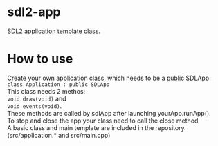 # sdl2-app
SDL2 application template class.

# How to use

Create your own application class, which needs to be a public SDLApp:<br>
` class Application : public SDLApp `<br>
This class needs 2 methos: <br>``void draw(void)`` and <br>``void events(void)``.<br>
These methods are called by sdlApp after launching yourApp.runApp().<br>
To stop and close the app your class need to call the close method<br>
A basic class and main template are included in the repository. (src/application.* and src/main.cpp)
